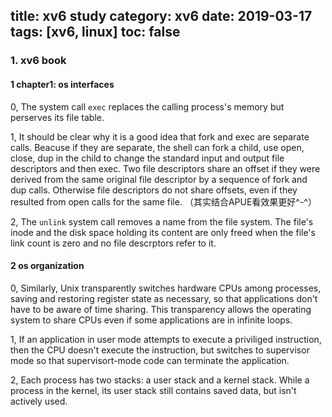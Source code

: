 title: xv6 study
category: xv6
date: 2019-03-17
tags: [xv6, linux]
toc: false
---

### 1. xv6 book

#### 1 chapter1: os interfaces

0, The system call `exec` replaces the calling process's memory but perserves its file table.

1, It should be clear why it is a good idea that fork and exec are separate calls. Beacuse if they are separate, the shell can fork a child, use open, close, dup in the child to change the standard input and output file descriptors and then exec.
  Two file descriptors share an offset if they were derived from the same original file descriptor by a sequence of fork and dup calls. Otherwise file descriptors do not share offsets, even if they resulted from open calls for the same file. （其实结合APUE看效果更好^-^）

2, The `unlink` system call removes a name from the file system. The file's inode and the disk space holding its content are only freed when the file's link count is zero and no file descrptors refer to it.

#### 2 os organization

0, Similarly, Unix transparently switches hardware CPUs among processes, saving and restoring register state as necessary, so that applications don't have to be aware of time sharing. This transparency allows the operating system to share CPUs even if some applications are in infinite loops. 

1, If an application in user mode attempts to execute a priviliged instruction, then the CPU doesn't execute the instruction, but switches to supervisor mode so that supervisort-mode code can terminate the application.

2, Each process has two stacks: a user stack and a kernel stack. While a process in the kernel, its user stack still contains saved data, but isn't actively used.
